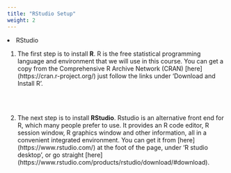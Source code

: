 ```yaml
---
title: "RStudio Setup"
weight: 2
---
```


<li><a id="RStudio">RStudio</a></li>

<ol>
<li>The first step is to install <strong>R</strong>.  R is the free statistical programming language and environment that we will use in this course. You can get a copy from the Comprehensive R Archive Network (CRAN) [here](https://cran.r-project.org/)
just follow the links under ‘Download and Install R’.

<br><br>
<li> The next step is to install <strong>RStudio</strong>. Rstudio is an alternative front end for R, which many people prefer to use. It provides an R code editor, R session window, R graphics window and other information, all in a convenient integrated environment. You can get it from [here](https://www.rstudio.com/) at the foot of the page, under ‘R studio desktop’, or go straight [here](https://www.rstudio.com/products/rstudio/download/#download).

<!-- <br><br>
<li> R can be extended using packages. These are collections of functions and data that allow us to re-use code developed by others. We will be using many different packages in this course, but one of the most important will be the <strong>rmarkdown<strong> package. This package allows us to document data analyses done using R. The workshops and the homework will be done using rmarkdown so you will need to download and install this package in RStudio. 

To download a package in RStudio, first you have to open up RStudio. Now that you have downloaded it, you should be able to click on the RStudio icon in your start menu. -->

<br><br>

</ol>
